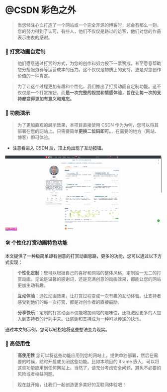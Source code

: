# @CSDN 彩色之外

> 当您倾注心血打造了一个网站或一个完全开源的博客时，总会有那么一刻，您的努力得到了认可。有些人，他们不仅仅是路过的访客，他们对您的作品表示由衷的感谢。

### 🤖 打赏动画自定制

> 他们愿意通过打赏的方式，为您的创作和努力投下一票赞成，甚至愿意帮助您分担服务器等运营成本的压力。这不仅仅是物质上的支持，更是对您创作价值的一种肯定。

> 为了让这个过程更加有趣和个性化，我们推出了打赏动画自定制功能。这不仅仅是一个打赏按钮，而**是一次完整的视觉和情感体验，旨在让每一次的支持都变得更加有意义和难忘。**

### 🎉 功能演示

> 为了更加直观的展示效果，本项目直接使用 CSDN 作为为例，您可以将其部署在您的网站上。只需要简单**更换二位码即可。**，在需要的地方（网站、博客）即可体验。

- 注意看进入 CSDN 后，顶上角出现了互动按钮。

![打赏](/readme.png)

### 🛠️ 个性化打赏动画特色功能

本文提供了一种极简单却有创意的打赏动画思路，更多的功能，您可以通过以下方式实现：

> **个性化定制**：您可以根据自己的喜好和网站的整体风格，定制独一无二的打赏动画。无论是温馨的感谢词，还是充满创意的动画效果，都能让您的网站更加生动有趣。

> **互动体验**：通过动画效果，让打赏过程变成一次有趣的互动体验。让支持者感受到他们的每一次打赏，都是对创作者的直接鼓励。

> **分享快乐**：定制的打赏动画不仅能增加网站的趣味性，还能激励更多的人加入到支持者的行列中来。让感谢和支持成为一种可以传递的快乐。

通过本文的示例，您可以轻松地将这些想法变为现实。

### 🚩 高使用性

> **高使用性** 您可以将这些功能应用到您的网站上，提供单独部署，然后在需要的时候，随时开启或关闭这些功能。比如本项目的 iframe 嵌入，可以将这些功能应用到任何网站上。当然了，请充分考虑安全问题，避免不必要的风险或者权益问题。

> 现在就开始，让我们一起创造更多美好的互联网体验吧！
